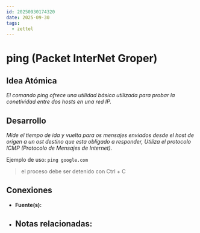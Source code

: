 ```yaml
---
id: 20250930174320
date: 2025-09-30
tags:
  - zettel
---
```

# ping (Packet InterNet Groper)

## Idea Atómica
*El comando ping ofrece una utilidad básica utilizada para probar la conetividad entre dos hosts en una red IP.*

## Desarrollo
*Mide el tiempo de ida y vuelta para os mensajes enviados desde el host de origen a un ost destino que esta obligado a responder, Utiliza el protocolo ICMP (Protocolo de Mensajes de Internet).*

Ejemplo de uso:
`ping google.com`

> el proceso debe ser detenido con Ctrl + C
## Conexiones
- **Fuente(s):** 
- **Notas relacionadas:**
  - 

[^1]: 
